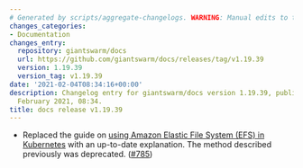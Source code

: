 ```yaml
---
# Generated by scripts/aggregate-changelogs. WARNING: Manual edits to this files will be overwritten.
changes_categories:
- Documentation
changes_entry:
  repository: giantswarm/docs
  url: https://github.com/giantswarm/docs/releases/tag/v1.19.39
  version: 1.19.39
  version_tag: v1.19.39
date: '2021-02-04T08:34:16+00:00'
description: Changelog entry for giantswarm/docs version 1.19.39, published on 04
  February 2021, 08:34.
title: docs release v1.19.39
---
```


- Replaced the guide on [using Amazon Elastic File System (EFS) in Kubernetes](https://docs.giantswarm.io/guides/using-persistent-volumes-on-aws-with-efs-csi-driver/) with an up-to-date explanation. The method described previously was deprecated. ([#785](https://github.com/giantswarm/docs/pull/785))
